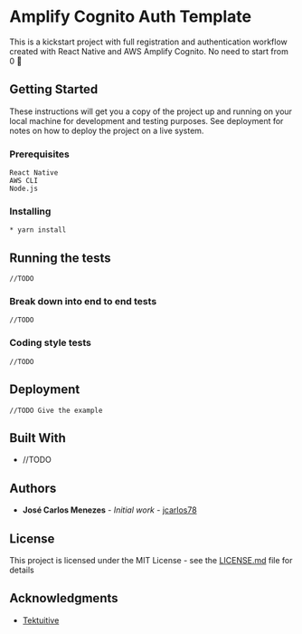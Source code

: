# Amplify Cognito Auth Template

This is a kickstart project with full registration and authentication workflow created with React Native and AWS Amplify Cognito. No need to start from 0 🚀

## Getting Started

These instructions will get you a copy of the project up and running on your local machine for development and testing purposes. See deployment for notes on how to deploy the project on a live system.

### Prerequisites

```
React Native 
AWS CLI
Node.js
```

### Installing

```
* yarn install
```

## Running the tests

```
//TODO 
```

### Break down into end to end tests

```
//TODO 
```

### Coding style tests

```
//TODO 
```

## Deployment

```
//TODO Give the example 
```

## Built With

* //TODO 

<!--
## Contributing

Please read [CONTRIBUTING.md](https://gist.github.com/PurpleBooth/b24679402957c63ec426) for details on our code of conduct, and the process for submitting pull requests to us.

## Versioning

We use [SemVer](http://semver.org/) for versioning. For the versions available, see the [tags on this repository](https://github.com/your/project/tags). 
-->

## Authors

* **José Carlos Menezes** - *Initial work* - [jcarlos78](https://github.com/jcarlos78)

<!--
See also the list of [contributors](https://github.com/your/project/contributors) who participated in this project.
-->

## License

This project is licensed under the MIT License - see the [LICENSE.md](LICENSE.md) file for details

## Acknowledgments

* [Tektuitive](https://www.youtube.com/channel/UCKBWovN9JcjEPoO5rCm9eCA)
